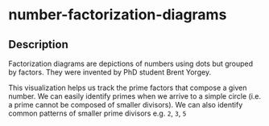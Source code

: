 # number-factorization-diagrams
## Description
Factorization diagrams are depictions of numbers using dots but grouped by factors. They were invented by PhD student Brent Yorgey. 

This visualization helps us track the prime factors that compose a given number. We can easily identify primes when we arrive to a
simple circle (i.e. a prime cannot be composed of smaller divisors). We can also identify common patterns of smaller prime divisors
e.g. `2`, `3`, `5`
